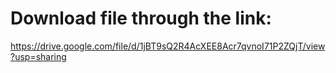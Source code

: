 # Download file through the link:


https://drive.google.com/file/d/1jBT9sQ2R4AcXEE8Acr7qvnoI71P2ZQjT/view?usp=sharing

